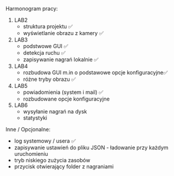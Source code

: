 Harmonogram pracy:

1. LAB2
   - struktura projektu ✅
   - wyświetlanie obrazu z kamery ✅
2. LAB3
   - podstwowe GUI ✅
   - detekcja ruchu ✅
   - zapisywanie nagrań lokalnie ✅
3. LAB4
   - rozbudowa GUI m.in o podstawowe opcje konfiguracyjne✅
   - różne tryby obrazu ✅
4. LAB5
   - powiadomienia (system i mail) ✅
   - rozbudowane opcje konfiguracyjne
5. LAB6
   - wysyłanie nagrań na dysk
   - statystyki

Inne / Opcjonalne:
   - log systemowy / usera ✅
   - zapisywanie ustawień do pliku JSON - ładowanie przy każdym uruchomieniu
   - tryb niskiego zużycia zasobów
   - przycisk otwierający folder z nagraniami
